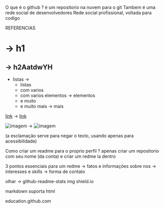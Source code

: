   O que é o github ?
é um repositorio na nuvem para o git
Tambem é uma rede social de desenvolvedores
Rede social profissional, voltada para codigo

REFERENCIAS

# -> h1

## -> h2AatdwYH

 - listas -> <ul><li>listas</li><li>com varios
 - com varios elementos -> elementos</li><li>e muito
 - e muito mais -> mais</li></ul>

[link](https://github.com/) -> <a href="https://github.com/"> link </a>

![imagem](httpss://pudim.com.br/pudim.jpg) -> <img src="https://pudim.com.br/pudim.jpg" alt="imagem" />

(a esclamação serve para negar o texto, usando apenas para acessibilidade)

Como criar um readme para o proprio perfil ?
apenas criar um repositorio com seu nome (da conta) e criar um redme la dentro

3 pontos essenciais para um redme
-> fatos e informações sobre nos
-> interesses e skills
-> forma de contato

olhar -> github-readme-stats
         img shield.io

markdown suporta html

education.github.com

